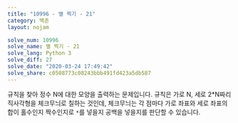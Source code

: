 ```yaml
---
title: "10996 - 별 찍기 - 21"
category: 백준
layout: nojam

solve_num: 10996
solve_name: 별 찍기 - 21
solve_lang: Python 3
solve_diff: 27
solve_date: "2020-03-24 17:49:42"
solve_share: c0508773c08243bbb491fd423a5db587
---
```


규칙을 찾아 정수 N에 대한 모양을 출력하는 문제입니다. 규칙은 가로 N, 세로 2\*N짜리 직사각형을 체크무늬로 칠하는 것인데, 체크무늬는 각 점마다 가로 좌표와 세로 좌표의 합이 홀수인지 짝수인지로 `*`를 넣을지 공백을 넣을지를 판단할 수 있습니다.
